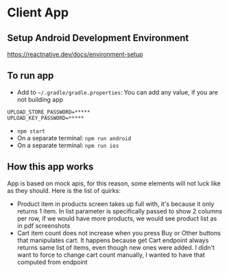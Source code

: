 # Client App

## Setup Android Development Environment

https://reactnative.dev/docs/environment-setup

## To run app

- Add to `~/.gradle/gradle.properties`:
  You can add any value, if you are not building app

```
UPLOAD_STORE_PASSWORD=*****
UPLOAD_KEY_PASSWORD=*****
```

- `npm start`
- On a separate terminal: `npm run android`
- On a separate terminal: `npm run ios`

## How this app works

App is based on mock apis, for this reason, some elements will not luck like as they should. Here is the list of quirks:

- Product item in products screen takes up full with, it's because it only returns 1 item. In list parameter is specifically passed to show 2 columns per row, if we would have more products, we would see product list as in pdf screenshots
- Cart item count does not increase when you press Buy or Other buttons that manipulates cart. It happens because get Cart endpoint always returns same list of items, even though new ones were added. I didn't want to force to change cart count manually, I wanted to have that computed from endpoint
